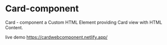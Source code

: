 # Card-component

Card - component a Custom HTML Element providing Card view with HTML Content.

live demo  https://cardwebcomponent.netlify.app/
